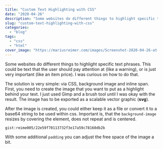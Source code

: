 ```yaml
---
title: "Custom Text Highlighting with CSS"
date: "2020-04-26"
description: "Some websites do different things to highlight specific text phrases. This could be text that the user should pay attention at (like a warning), or is just very important (like an item price). I was curious on how to do that."
slug: "custom-text-highlighting-with-css"
categories:
  - "blog"
tags:
  - "css"
  - "html"
cover_image: "https://mariusreimer.com/images/Screenshot-2020-04-26-at-17.58.28.png"
---
```


Some websites do different things to highlight specific text phrases. This could be text that the user should pay attention at (like a warning), or is just very important (like an item price). I was curious on how to do that.

The solution is very simple: via CSS, background image and inline span. First, you need to create the image that you want to put as a highlight behind your text. I just used Gimp and a brush tool until I was okay with the result. The image has to be exported as a scalable vector graphic (**svg**).

After the image is created, you could either keep it as a file or convert it to a base64 string to be used within css. Important is, that the `background-image` resizes by covering the element, does not repeat and is centered.

`gist:reime005/22e59f70113732f3e17a59c78160db2b`

With some additional `padding` you can adjust the free space of the image a bit.
